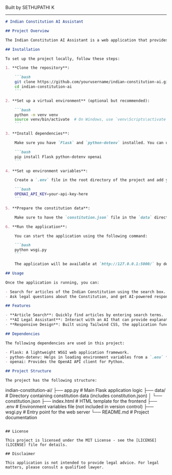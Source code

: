 
Built by SETHUPATHI K 

---

```markdown
# Indian Constitution AI Assistant

## Project Overview

The Indian Constitution AI Assistant is a web application that provides users with access to the Indian Constitution through an AI-powered interface. Users can search articles and ask legal questions related to the Constitution. This project combines modern web technologies with AI functionalities to offer a user-friendly experience for legal inquiries.

## Installation

To set up the project locally, follow these steps:

1. **Clone the repository**:

    ```bash
    git clone https://github.com/yourusername/indian-constitution-ai.git
    cd indian-constitution-ai
    ```

2. **Set up a virtual environment** (optional but recommended):

    ```bash
    python -m venv venv
    source venv/bin/activate  # On Windows, use `venv\Scripts\activate`
    ```

3. **Install dependencies**:

    Make sure you have `Flask` and `python-dotenv` installed. You can use pip to install them:

    ```bash
    pip install Flask python-dotenv openai
    ```

4. **Set up environment variables**:

    Create a `.env` file in the root directory of the project and add your OpenAI API key:

    ```bash
    OPENAI_API_KEY=your-api-key-here
    ```

5. **Prepare the constitution data**:

    Make sure to have the `constitution.json` file in the `data` directory, containing your constitution data.

6. **Run the application**:

    You can start the application using the following command:

    ```bash
    python wsgi.py
    ```

    The application will be available at `http://127.0.0.1:5000/` by default.

## Usage

Once the application is running, you can:

- Search for articles of the Indian Constitution using the search box.
- Ask legal questions about the Constitution, and get AI-powered responses.

## Features

- **Article Search**: Quickly find articles by entering search terms.
- **AI Legal Assistant**: Interact with an AI that can provide explanations and answers based on the Indian Constitution.
- **Responsive Design**: Built using Tailwind CSS, the application functions well on various screen sizes.

## Dependencies

The following dependencies are used in this project:

- Flask: A lightweight WSGI web application framework.
- python-dotenv: Helps in loading environment variables from a `.env` file.
- openai: Provides the OpenAI API client for Python.

## Project Structure

The project has the following structure:

```
indian-constitution-ai/
├── app.py                  # Main Flask application logic
├── data/                   # Directory containing constitution data (includes constitution.json)
│   └── constitution.json
├── index.html              # HTML template for the frontend
├── .env                    # Environment variables file (not included in version control)
├── wsgi.py                 # Entry point for the web server
└── README.md               # Project documentation
```

## License

This project is licensed under the MIT License - see the [LICENSE](LICENSE) file for details.

## Disclaimer

This application is not intended to provide legal advice. For legal matters, please consult a qualified lawyer.
```
